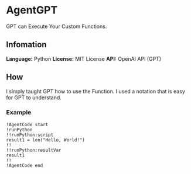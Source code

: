 # AgentGPT
GPT can Execute Your Custom Functions.

## Infomation
**Language:** Python
**License:** MIT License
**API:** OpenAI API (GPT)

## How
I simply taught GPT how to use the Function.
I used a notation that is easy for GPT to understand.

### Example
```
!AgentCode start
!runPython
!!runPython:script
result1 = len("Hello, World!")
!!
!!runPython:resultVar
result1
!!
!AgentCode end
```
